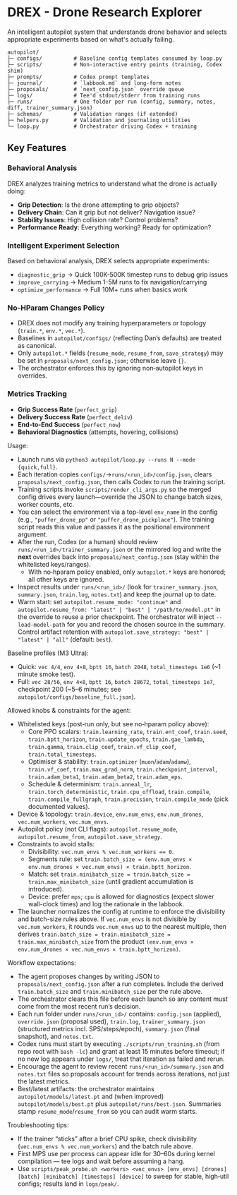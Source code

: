 # DREX - Drone Research Explorer

An intelligent autopilot system that understands drone behavior and selects appropriate experiments based on what's actually failing.

```
autopilot/
├─ configs/          # Baseline config templates consumed by loop.py
├─ scripts/          # Non-interactive entry points (training, Codex shim)
├─ prompts/          # Codex prompt templates
├─ journal/          # `labbook.md` and long-form notes
├─ proposals/        # `next_config.json` override queue
├─ logs/             # Tee'd stdout/stderr from training runs
├─ runs/             # One folder per run (config, summary, notes, diff, trainer_summary.json)
├─ schemas/          # Validation ranges (if extended)
├─ helpers.py        # Validation and journaling utilities
└─ loop.py           # Orchestrator driving Codex + training
```

## Key Features

### Behavioral Analysis
DREX analyzes training metrics to understand what the drone is actually doing:
- **Grip Detection**: Is the drone attempting to grip objects?
- **Delivery Chain**: Can it grip but not deliver? Navigation issue?
- **Stability Issues**: High collision rate? Control problems?
- **Performance Ready**: Everything working? Ready for optimization?

### Intelligent Experiment Selection
Based on behavioral analysis, DREX selects appropriate experiments:
- `diagnostic_grip` → Quick 100K-500K timestep runs to debug grip issues
- `improve_carrying` → Medium 1-5M runs to fix navigation/carrying
- `optimize_performance` → Full 10M+ runs when basics work

### No‑HParam Changes Policy
- DREX does not modify any training hyperparameters or topology (`train.*`, `env.*`, `vec.*`).
- Baselines in `autopilot/configs/` (reflecting Dan’s defaults) are treated as canonical.
- Only `autopilot.*` fields (`resume_mode`, `resume_from`, `save_strategy`) may be set in `proposals/next_config.json`; otherwise leave `{}`.
- The orchestrator enforces this by ignoring non‑autopilot keys in overrides.

### Metrics Tracking
- **Grip Success Rate** (`perfect_grip`)
- **Delivery Success Rate** (`perfect_deliv`)
- **End-to-End Success** (`perfect_now`)
- **Behavioral Diagnostics** (attempts, hovering, collisions)

Usage:
- Launch runs via `python3 autopilot/loop.py --runs N --mode {quick,full}`.
- Each iteration copies `configs/`->`runs/<run_id>/config.json`, clears `proposals/next_config.json`, then calls Codex to run the training script.
- Training scripts invoke `scripts/render_cli_args.py` so the merged config drives every launch—override the JSON to change batch sizes, worker counts, etc.
 - You can select the environment via a top-level `env_name` in the config (e.g., `"puffer_drone_pp"` or `"puffer_drone_pickplace"`). The training script reads this value and passes it as the positional environment argument.
- After the run, Codex (or a human) should review `runs/<run_id>/trainer_summary.json` or the mirrored log and write the **next** overrides back into `proposals/next_config.json` (stay within the whitelisted keys/ranges).
  - With no‑hparam policy enabled, only `autopilot.*` keys are honored; all other keys are ignored.
- Inspect results under `runs/<run_id>/` (look for `trainer_summary.json`, `summary.json`, `train.log`, `notes.txt`) and keep the journal up to date.
 - Warm start: set `autopilot.resume_mode: "continue"` and `autopilot.resume_from: "latest" | "best" | "/path/to/model.pt"` in the override to reuse a prior checkpoint. The orchestrator will inject `--load-model-path` for you and record the chosen source in the summary. Control artifact retention with `autopilot.save_strategy: "best" | "latest" | "all"` (default: `best`).

Baseline profiles (M3 Ultra):
- Quick: `vec 4/4`, `env 4×8`, `bptt 16`, `batch 2048`, `total_timesteps 1e6` (~1 minute smoke test).
- Full: `vec 28/56`, `env 4×8`, `bptt 16`, `batch 28672`, `total_timesteps 1e7`, checkpoint 200 (~5–6 minutes; see `autopilot/configs/baseline_full.json`).

Allowed knobs & constraints for the agent:
- Whitelisted keys (post‑run only, but see no‑hparam policy above):
  - Core PPO scalars: `train.learning_rate`, `train.ent_coef`, `train.seed`, `train.bptt_horizon`, `train.update_epochs`, `train.gae_lambda`, `train.gamma`, `train.clip_coef`, `train.vf_clip_coef`, `train.total_timesteps`.
  - Optimiser & stability: `train.optimizer` (`muon`/`adam`/`adamw`), `train.vf_coef`, `train.max_grad_norm`, `train.checkpoint_interval`, `train.adam_beta1`, `train.adam_beta2`, `train.adam_eps`.
  - Schedule & determinism: `train.anneal_lr`, `train.torch_deterministic`, `train.cpu_offload`, `train.compile`, `train.compile_fullgraph`, `train.precision`, `train.compile_mode` (pick documented values).
- Device & topology: `train.device`, `env.num_envs`, `env.num_drones`, `vec.num_workers`, `vec.num_envs`.
 - Autopilot policy (not CLI flags): `autopilot.resume_mode`, `autopilot.resume_from`, `autopilot.save_strategy`.
- Constraints to avoid stalls:
  - Divisibility: `vec.num_envs % vec.num_workers == 0`.
  - Segments rule: set `train.batch_size = (env.num_envs × env.num_drones × vec.num_envs) × train.bptt_horizon`.
  - Match: set `train.minibatch_size = train.batch_size = train.max_minibatch_size` (until gradient accumulation is introduced).
  - Device: prefer `mps`; `cpu` is allowed for diagnostics (expect slower wall-clock times) and log the rationale in the labbook.
 - The launcher normalizes the config at runtime to enforce the divisibility and batch-size rules above. If `vec.num_envs` is not divisible by `vec.num_workers`, it rounds `vec.num_envs` up to the nearest multiple, then derives `train.batch_size = train.minibatch_size = train.max_minibatch_size` from the product `(env.num_envs × env.num_drones × vec.num_envs × train.bptt_horizon)`.

Workflow expectations:
- The agent proposes changes by writing JSON to `proposals/next_config.json` after a run completes. Include the derived `train.batch_size` and `train.minibatch_size` per the rule above.
- The orchestrator clears this file before each launch so any content must come from the most recent run’s decision.
- Each run folder under `runs/<run_id>/` contains: `config.json` (applied), `override.json` (proposal used), `train.log`, `trainer_summary.json` (structured metrics incl. SPS/steps/epoch), `summary.json` (final snapshot), and `notes.txt`.
- Codex runs must start by executing `./scripts/run_training.sh` (from repo root with `bash -lc`) and grant at least 15 minutes before timeout; if no new log appears under `logs/`, treat that iteration as failed and rerun.
- Encourage the agent to review recent `runs/<run_id>/summary.json` and `notes.txt` files so proposals account for trends across iterations, not just the latest metrics.
 - Best/latest artifacts: the orchestrator maintains `autopilot/models/latest.pt` and (when improved) `autopilot/models/best.pt` plus `autopilot/runs/best.json`. Summaries stamp `resume_mode`/`resume_from` so you can audit warm starts.

Troubleshooting tips:
- If the trainer “sticks” after a brief CPU spike, check divisibility (`vec.num_envs % vec.num_workers`) and the batch rule above.
- First MPS use per process can appear idle for 30–60s during kernel compilation — tee logs and wait before assuming a hang.
- Use `scripts/peak_probe.sh <workers> <vec_envs> [env_envs] [drones] [batch] [minibatch] [timesteps] [device]` to sweep for stable, high‑util configs; results land in `logs/peak/`.
